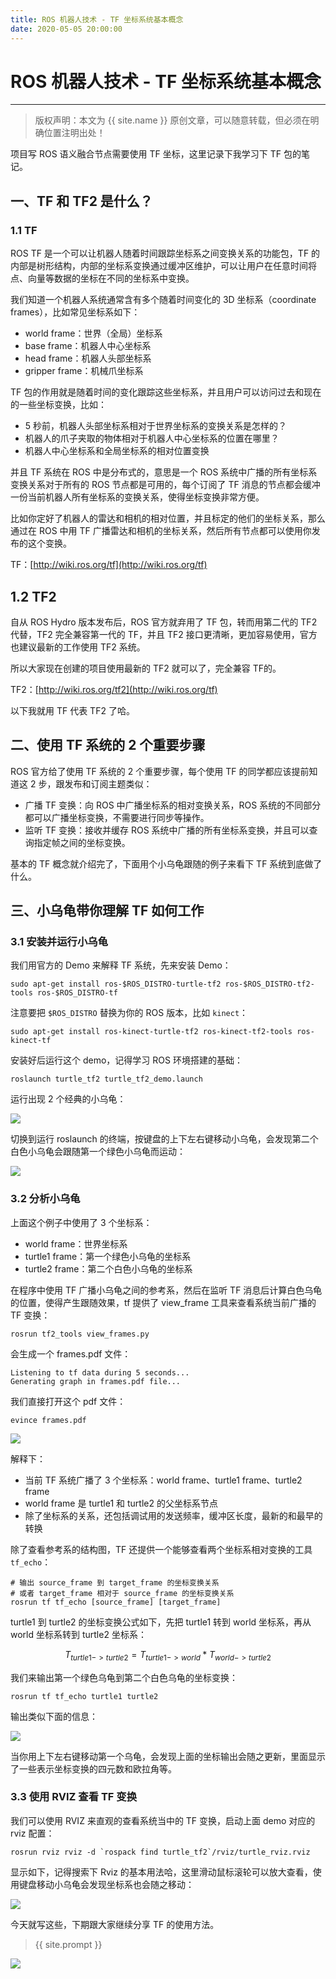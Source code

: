 ```yaml
---
title: ROS 机器人技术 - TF 坐标系统基本概念
date: 2020-05-05 20:00:00
---
```

# ROS 机器人技术 - TF 坐标系统基本概念
***
> 版权声明：本文为 {{ site.name }} 原创文章，可以随意转载，但必须在明确位置注明出处！

项目写 ROS 语义融合节点需要使用 TF 坐标，这里记录下我学习下 TF 包的笔记。

## 一、TF 和 TF2 是什么？

### 1.1 TF

ROS TF 是一个可以让机器人随着时间跟踪坐标系之间变换关系的功能包，TF 的内部是树形结构，内部的坐标系变换通过缓冲区维护，可以让用户在任意时间将点、向量等数据的坐标在不同的坐标系中变换。

我们知道一个机器人系统通常含有多个随着时间变化的 3D 坐标系（coordinate frames），比如常见坐标系如下：

- world frame：世界（全局）坐标系
- base frame：机器人中心坐标系
- head frame：机器人头部坐标系
- gripper frame：机械爪坐标系

TF 包的作用就是随着时间的变化跟踪这些坐标系，并且用户可以访问过去和现在的一些坐标变换，比如：

- 5 秒前，机器人头部坐标系相对于世界坐标系的变换关系是怎样的？
- 机器人的爪子夹取的物体相对于机器人中心坐标系的位置在哪里？
- 机器人中心坐标系和全局坐标系的相对位置变换

并且 TF 系统在 ROS 中是分布式的，意思是一个 ROS 系统中广播的所有坐标系变换关系对于所有的 ROS 节点都是可用的，每个订阅了 TF 消息的节点都会缓冲一份当前机器人所有坐标系的变换关系，使得坐标变换非常方便。

比如你定好了机器人的雷达和相机的相对位置，并且标定的他们的坐标关系，那么通过在 ROS 中用 TF 广播雷达和相机的坐标关系，然后所有节点都可以使用你发布的这个变换。

TF：[http://wiki.ros.org/tf](http://wiki.ros.org/tf)

## 1.2 TF2

自从 ROS Hydro 版本发布后，ROS 官方就弃用了 TF 包，转而用第二代的 TF2 代替，TF2 完全兼容第一代的 TF，并且 TF2 接口更清晰，更加容易使用，官方也建议最新的工作使用 TF2 系统。

所以大家现在创建的项目使用最新的 TF2 就可以了，完全兼容 TF的。

TF2：[http://wiki.ros.org/tf2](http://wiki.ros.org/tf)

以下我就用 TF 代表 TF2 了哈。

## 二、使用 TF 系统的 2 个重要步骤

ROS 官方给了使用 TF 系统的 2 个重要步骤，每个使用 TF 的同学都应该提前知道这 2 步，跟发布和订阅主题类似：

- 广播 TF 变换：向 ROS 中广播坐标系的相对变换关系，ROS 系统的不同部分都可以广播坐标变换，不需要进行同步等操作。
- 监听 TF 变换：接收并缓存 ROS 系统中广播的所有坐标系变换，并且可以查询指定帧之间的坐标变换。

基本的 TF 概念就介绍完了，下面用个小乌龟跟随的例子来看下 TF 系统到底做了什么。

## 三、小乌龟带你理解 TF 如何工作

### 3.1 安装并运行小乌龟

我们用官方的 Demo 来解释 TF 系统，先来安装 Demo：

```shell
sudo apt-get install ros-$ROS_DISTRO-turtle-tf2 ros-$ROS_DISTRO-tf2-tools ros-$ROS_DISTRO-tf
```

注意要把 `$ROS_DISTRO` 替换为你的 ROS 版本，比如 `kinect`：

```shell
sudo apt-get install ros-kinect-turtle-tf2 ros-kinect-tf2-tools ros-kinect-tf
```

安装好后运行这个 demo，记得学习 ROS 环境搭建的基础：

```shell
roslaunch turtle_tf2 turtle_tf2_demo.launch
```

运行出现 2 个经典的小乌龟：

![](https://dlonng.oss-cn-shenzhen.aliyuncs.com/blog/turtle_tf_start.png)

切换到运行 roslaunch 的终端，按键盘的上下左右键移动小乌龟，会发现第二个白色小乌龟会跟随第一个绿色小乌龟而运动：

![](https://dlonng.oss-cn-shenzhen.aliyuncs.com/blog/turtle_tf_drive.png)



### 3.2 分析小乌龟

上面这个例子中使用了 3 个坐标系：

- world frame：世界坐标系
- turtle1 frame：第一个绿色小乌龟的坐标系
- turtle2 frame：第二个白色小乌龟的坐标系

在程序中使用 TF 广播小乌龟之间的参考系，然后在监听 TF 消息后计算白色乌龟的位置，使得产生跟随效果，tf 提供了 view_frame 工具来查看系统当前广播的 TF 变换：

```shell
rosrun tf2_tools view_frames.py
```

会生成一个 frames.pdf 文件：

```shell
Listening to tf data during 5 seconds...
Generating graph in frames.pdf file...
```

我们直接打开这个 pdf 文件：

```shell
evince frames.pdf
```

![](https://dlonng.oss-cn-shenzhen.aliyuncs.com/blog/view_frame.png)

解释下：

- 当前 TF 系统广播了 3 个坐标系：world frame、turtle1 frame、turtle2 frame
- world frame 是 turtle1 和 turtle2 的父坐标系节点
- 除了坐标系的关系，还包括调试用的发送频率，缓冲区长度，最新的和最早的转换

除了查看参考系的结构图，TF 还提供一个能够查看两个坐标系相对变换的工具 `tf_echo`：

```shell
# 输出 source_frame 到 target_frame 的坐标变换关系
# 或者 target_frame 相对于 source_frame 的坐标变换关系
rosrun tf tf_echo [source_frame] [target_frame]
```

turtle1 到 turtle2 的坐标变换公式如下，先把 turtle1 转到 world 坐标系，再从 world 坐标系转到 turtle2 坐标系：


$$
T_{turtle1->turtle2} = T_{turtle1->world} * T_{world->turtle2}
$$


我们来输出第一个绿色乌龟到第二个白色乌龟的坐标变换：

```shell
rosrun tf tf_echo turtle1 turtle2
```

输出类似下面的信息：

![](https://dlonng.oss-cn-shenzhen.aliyuncs.com/blog/tf_echo_res.png)

当你用上下左右键移动第一个乌龟，会发现上面的坐标输出会随之更新，里面显示了一些表示坐标变换的四元数和欧拉角等。

### 3.3 使用 RVIZ 查看 TF 变换

我们可以使用 RVIZ 来直观的查看系统当中的 TF 变换，启动上面 demo 对应的 rviz 配置：

```shell
rosrun rviz rviz -d `rospack find turtle_tf2`/rviz/turtle_rviz.rviz
```

 显示如下，记得搜索下 Rviz 的基本用法哈，这里滑动鼠标滚轮可以放大查看，使用键盘移动小乌龟会发现坐标系也会随之移动：

![](https://dlonng.oss-cn-shenzhen.aliyuncs.com/blog/rviz_tf_demo.png)

今天就写这些，下期跟大家继续分享 TF 的使用方法。


> {{ site.prompt }}

![](https://dlonng.oss-cn-shenzhen.aliyuncs.com/blog/dlonng_qrcode.jpg#pic_center)